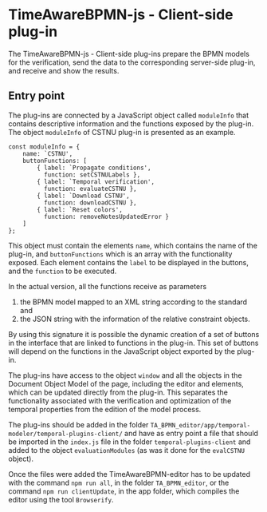 # TimeAwareBPMN-js - Client-side plug-in

The TimeAwareBPMN-js - Client-side plug-ins prepare the BPMN models for the verification, send the data to the corresponding server-side plug-in, and receive and show the results.

## Entry point


The plug-ins are connected by a JavaScript object called `moduleInfo` that contains descriptive information and the functions exposed by the plug-in. The object `moduleInfo` of CSTNU plug-in is presented as an example. 

```
const moduleInfo = {
    name: `CSTNU',
    buttonFunctions: [
        { label: `Propagate conditions', 
          function: setCSTNULabels },
        { label: `Temporal verification', 
          function: evaluateCSTNU },
        { label: `Download CSTNU', 
          function: downloadCSTNU },
        { label: `Reset colors', 
          function: removeNotesUpdatedError }
    ]
};
```
This object must contain the elements `name`, which contains the name of the plug-in, and `buttonFunctions` which is an array with the functionality exposed. Each element contains the `label` to be displayed in the buttons, and the `function` to be executed. 

In the actual version, all the functions receive as parameters 
1. the BPMN model mapped to an XML string according to the standard and 
2. the JSON string with the information of the relative constraint objects. 

By using this signature it is possible the dynamic creation of a set of buttons in the interface that are linked to functions in the plug-in. This set of buttons will depend on the functions in the JavaScript object exported by the plug-in. 

The plug-ins have access to the object `window` and all the objects in the Document Object Model of the page, including the editor and elements, which can be updated directly from the plug-in. This separates the functionality associated with the verification and optimization of the temporal properties from the edition of the model process. 

The plug-ins should be added in the folder `TA_BPMN_editor/app/temporal-modeler/temporal-plugins-client/` and have as entry point a file that should be imported in the `index.js` file in the folder `temporal-plugins-client` and added to the object `evaluationModules` (as was it done for the `evalCSTNU` object). 

Once the files were added the TimeAwareBPMN-editor has to be updated with the command `npm run all`, in the folder `TA_BPMN_editor`, or the command `npm run clientUpdate`, in the app folder, which compiles the editor using the tool `Browserify`. 


